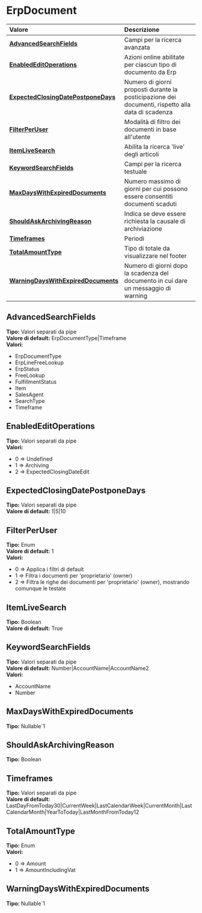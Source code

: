 # ErpDocument

| Valore | Descrizione |
| :--- | :--- |
| [**AdvancedSearchFields**](erpdocument.md#advancedsearchfields) | Campi per la ricerca avanzata |
| [**EnabledEditOperations**](erpdocument.md#enablededitoperations) | Azioni online abilitate per ciascun tipo di documento da Erp |
| [**ExpectedClosingDatePostponeDays**](erpdocument.md#expectedclosingdatepostponedays) | Numero di giorni proposti durante la posticipazione dei documenti, rispetto alla data di scadenza |
| [**FilterPerUser**](erpdocument.md#filterperuser) | Modalità di filtro dei documenti in base all'utente |
| [**ItemLiveSearch**](erpdocument.md#itemlivesearch) | Abilita la ricerca 'live' degli articoli |
| [**KeywordSearchFields**](erpdocument.md#keywordsearchfields) | Campi per la ricerca testuale |
| [**MaxDaysWithExpiredDocuments**](erpdocument.md#maxdayswithexpireddocuments) | Numero massimo di giorni per cui possono essere consentiti documenti scaduti |
| [**ShouldAskArchivingReason**](erpdocument.md#shouldaskarchivingreason) | Indica se deve essere richiesta la causale di archiviazione |
| [**Timeframes**](erpdocument.md#timeframes) | Periodi |
| [**TotalAmountType**](erpdocument.md#totalamounttype) | Tipo di totale da visualizzare nel footer |
| [**WarningDaysWithExpiredDocuments**](erpdocument.md#warningdayswithexpireddocuments) | Numero di giorni dopo la scadenza del documento in cui dare un messaggio di warning |

## AdvancedSearchFields

**Tipo:** Valori separati da pipe  
**Valore di default:** ErpDocumentType\|Timeframe  
**Valori:**

* ErpDocumentType
* ErpLineFreeLookup
* ErpStatus
* FreeLookup
* FulfillmentStatus
* Item
* SalesAgent
* SearchType
* Timeframe

## EnabledEditOperations

**Tipo:** Valori separati da pipe  
**Valori:**

* 0 =&gt; Undefined
* 1 =&gt; Archiving
* 2 =&gt; ExpectedClosingDateEdit

## ExpectedClosingDatePostponeDays

**Tipo:** Valori separati da pipe  
**Valore di default:** 1\|5\|10

## FilterPerUser

**Tipo:** Enum  
**Valore di default:** 1  
**Valori:**

* 0 =&gt; Applica i filtri di default
* 1 =&gt; Filtra i documenti per 'proprietario' \(owner\)
* 2 =&gt; Filtra le righe dei documenti per 'proprietario' \(owner\), mostrando comunque le testate

## ItemLiveSearch

**Tipo:** Boolean  
**Valore di default:** True

## KeywordSearchFields

**Tipo:** Valori separati da pipe  
**Valore di default:** Number\|AccountName\|AccountName2  
**Valori:**

* AccountName
* Number

## MaxDaysWithExpiredDocuments

**Tipo:** Nullable`1

## ShouldAskArchivingReason

**Tipo:** Boolean

## Timeframes

**Tipo:** Valori separati da pipe  
**Valore di default:** LastDayFromToday30\|CurrentWeek\|LastCalendarWeek\|CurrentMonth\|LastCalendarMonth\|YearToToday\|LastMonthFromToday12

## TotalAmountType

**Tipo:** Enum  
**Valori:**

* 0 =&gt; Amount
* 1 =&gt; AmountIncludingVat

## WarningDaysWithExpiredDocuments

**Tipo:** Nullable`1
